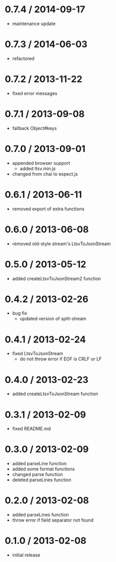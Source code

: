 # 0.7.4 / 2014-09-17

  - maintenance update

# 0.7.3 / 2014-06-03

  - refactored

# 0.7.2 / 2013-11-22

  - fixed error messages

# 0.7.1 / 2013-09-08

  - fallback Object#keys

# 0.7.0 / 2013-09-01

  - appended browser support
    - added ltsv.min.js
  - changed from chai to expect.js

# 0.6.1 / 2013-06-11

  - removed export of extra functions

# 0.6.0 / 2013-06-08

  - removed old-style stream's LtsvToJsonStream

# 0.5.0 / 2013-05-12

  - added createLtsvToJsonStream2 function

# 0.4.2 / 2013-02-26

  - bug fix
    - updated version of split-stream

# 0.4.1 / 2013-02-24

  - fixed LtsvToJsonStream
    - do not throw error if EOF is CRLF or LF

# 0.4.0 / 2013-02-23

  - added createLtsvToJsonStream function

# 0.3.1 / 2013-02-09

  - fixed README.md

# 0.3.0 / 2013-02-09

  - added parseLine function
  - added some format functions
  - changed parse function
  - deleted parseLines function

# 0.2.0 / 2013-02-08

  - added parseLines function
  - throw error if field separator not found

# 0.1.0 / 2013-02-08

  - initial release
